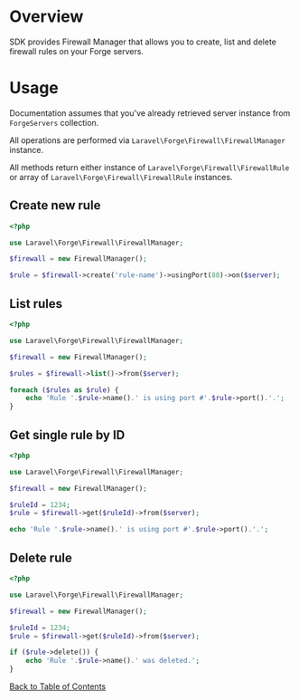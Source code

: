 # Overview

SDK provides Firewall Manager that allows you to create, list and delete firewall rules on your Forge servers.

# Usage

Documentation assumes that you've already retrieved server instance from `ForgeServers` collection.

All operations are performed via `Laravel\Forge\Firewall\FirewallManager` instance.

All methods return either instance of `Laravel\Forge\Firewall\FirewallRule` or array of `Laravel\Forge\Firewall\FirewallRule` instances.

## Create new rule

```php
<?php

use Laravel\Forge\Firewall\FirewallManager;

$firewall = new FirewallManager();

$rule = $firewall->create('rule-name')->usingPort(88)->on($server);
```

## List rules

```php
<?php

use Laravel\Forge\Firewall\FirewallManager;

$firewall = new FirewallManager();

$rules = $firewall->list()->from($server);

foreach ($rules as $rule) {
    echo 'Rule '.$rule->name().' is using port #'.$rule->port().'.';
}
```

## Get single rule by ID

```php
<?php

use Laravel\Forge\Firewall\FirewallManager;

$firewall = new FirewallManager();

$ruleId = 1234;
$rule = $firewall->get($ruleId)->from($server);

echo 'Rule '.$rule->name().' is using port #'.$rule->port().'.';
```

## Delete rule

```php
<?php

use Laravel\Forge\Firewall\FirewallManager;

$firewall = new FirewallManager();

$ruleId = 1234;
$rule = $firewall->get($ruleId)->from($server);

if ($rule->delete()) {
    echo 'Rule '.$rule->name().' was deleted.';
}
```

[Back to Table of Contents](./readme.md)
